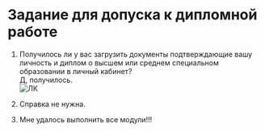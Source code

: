 # Задание для допуска к дипломной работе   
1. Получилось ли у вас загрузить документы подтверждающие вашу личность и диплом о высшем или среднем специальном образовании в личный кабинет?   
   Д, получилось.   
   ![ЛК](https://user-images.githubusercontent.com/78191008/151945523-9e83ef5e-36ae-4e94-8d50-635c01f6df62.png)   

2. Справка не нужна.   
3. Мне удалось выполнить все модули!!!   
